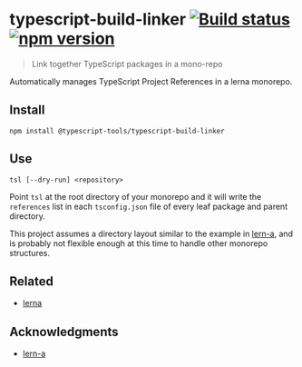 # typescript-build-linker [![Build status](https://travis-ci.org/typescript-tools/typescript-build-linker.svg?branch=master)](https://travis-ci.org/typescript-tools/typescript-build-linker) [![npm version](https://img.shields.io/npm/v/@typescript-tools/typescript-build-linker.svg)](https://npmjs.org/package/@typescript-tools/typescript-build-linker)

> Link together TypeScript packages in a mono-repo

Automatically manages TypeScript Project References in a lerna
monorepo.

## Install

```shell
npm install @typescript-tools/typescript-build-linker
```

## Use

``` shell
tsl [--dry-run] <repository>
```

Point `tsl` at the root directory of your monorepo and it will write
the `references` list in each `tsconfig.json` file of every leaf
package and parent directory.

This project assumes a directory layout similar to the example in
[lern-a], and is probably not flexible enough at this time to handle
other monorepo structures.

## Related

- [lerna](https://github.com/lerna/lerna)

## Acknowledgments

- [lern-a]

[lern-a]: https://github.com/RyanCavanaugh/learn-a
